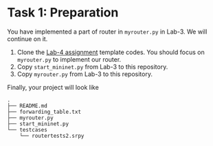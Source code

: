 # Task 1: Preparation

You have implemented a part of router in `myrouter.py` in Lab-3. We will continue on it.

1. Clone the [Lab-4 assignment](https://classroom.github.com/a/pFaSMI1U) template codes. You should focus on `myrouter.py` to implement our router.
2. Copy `start_mininet.py` from Lab-3 to this repository.
3. Copy `myrouter.py` from Lab-3 to this repository.

Finally, your project will look like

```text
.
├── README.md
├── forwarding_table.txt
├── myrouter.py
├── start_mininet.py
└── testcases
    └── routertests2.srpy
```

